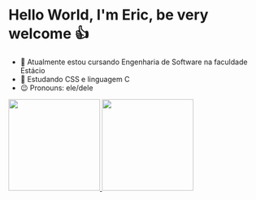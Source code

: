 # Hello World, I'm Eric, be very welcome 👍



- 🔭 Atualmente estou cursando Engenharia de Software na faculdade Estácio
- 🌱 Estudando CSS e linguagem C
- 😉 Pronouns: ele/dele


<div>
  <a href="https://github.com/EricMartins2">
  <img height="180em" src ="https://github-readme-stats.vercel.app/api?username=EricMartins2&theme=great-gatsby&show_icons=true"> 
  <img height="180em" src="https://github-readme-stats.vercel.app/api/top-langs/?username=EricMartins2&layout=compact&theme=great-gatsby">

</div> 

